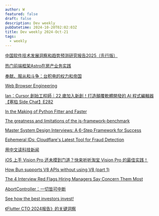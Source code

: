 ```yaml
---
author: W
featured: false
draft: false
description: Dev weekly
pubDatetime: 2024-10-20T02:02:03Z
title: Dev weekly 2024-Oct-21
tags:
  - weekly
---
```


[中国软件技术发展洞察和趋势预测研究报告2025（先行版）](https://www.infoq.cn/minibook/j5EAaLjyiMN48OmOjGaT)

[热门前端框架Astro在房产业务实践](https://mp.weixin.qq.com/s?__biz=MzI1NDc5MzIxMw%3D%3D&abtest_cookie=AAACAA%3D%3D&ascene=56&chksm=eb7917c1440bc7620e7cacf19d1214f758a7a16961291f5c2b62d8d0324dd43c9793a51bce70&clicktime=1728720706&countrycode=CN&devicetype=android-34&enterid=1728720706&exportkey=n_ChQIAhIQ3whYsLNOcjJV7TThCfLK4xLjAQIE97dBBAEAAAAAAM9OCyVZFZ0AAAAOpnltbLcz9gKNyK89dVj0DEEoWU69LJg2s3BlDdl2xWG1nzVc3zIBC2HTqM8BgynvRb9fqY4bf2l8jL9ilY7RzDowpeFxl%2BzPWCewdyeEfDqopB0autqa5q%2FOd%2FpEDuzLHrjBlue%2FFMJs7q743ecOnHGC5BYFqiutDJpxSyYTxCET00p3%2B7aWcpke8Hv%2BBGJCdX7IN42xSI5tybbFiNXm6kg37yBe5AvICBCgz7%2FFMhgRlyqyKYvMwTM8JQ9hdOFRe0eube%2FJZf%2FddHa%2B&fasttmpl_flag=0&fasttmpl_fullversion=7423634-zh_CN-zip&fasttmpl_type=0&finder_biz_enter_id=4&flutter_pos=1&idx=1&lang=zh_CN&mid=2247497705&nettype=WIFI&pass_ticket=W9G6Td6AUTMJhlwaa4fiMA3HjoVurvp9bT2JioI4QVIgIbfFRTUrt7vrFvc67af7&ranksessionid=1728720620&realreporttime=1728720706391&scene=90&session_us=gh_a23aa6d3e68d&sessionid=1728720701&sn=5d59edbe478c7a86617dc41d015143df&subscene=93&utm_source=pocket_shared&version=280033f2&wx_header=3&xtrack=1)

[奉献、服从和斗争：台积电的权力和帝国](https://mp.weixin.qq.com/s?__biz=MzU4NDY2MDMzMA%3D%3D&abtest_cookie=AAACAA%3D%3D&ascene=56&chksm=fcd07cbed1bd34352eb3e6a30d5b909e987a3915f45174d6288eca378267ed64d502edd13cce&clicktime=1729208309&countrycode=CN&devicetype=android-34&enterid=1729208309&exportkey=n_ChQIAhIQQS5EDr1zfGJX2oUgy0219xLjAQIE97dBBAEAAAAAAGYRBwA5T%2B0AAAAOpnltbLcz9gKNyK89dVj0i3ZVP0Q4C4Yw9b5RcyO4jGMIWaqLbx3BWckYYYqfT9XLud2B8FM3gDekke2LIE8OZ1acdCh%2BpvexnMT79UnjO5T0MIiIs5B4oUXECWUA22fbplrq40VyYQDX2xH0nw0Ca%2Br152LK9FZiAhKS4%2BetwyYoMneSW6Tu0aBBNcI%2F9cBd%2BcNAxk3lQIkL8XszRqIoGBN4JcEy6PYwOccbUt%2B%2F3YN0JrFQf8JDbr%2BmSoP52eFlfOBPEE4XONG%2B1%2F5%2F&fasttmpl_flag=0&fasttmpl_fullversion=7430984-zh_CN-zip&fasttmpl_type=0&finder_biz_enter_id=4&flutter_pos=6&idx=1&lang=zh_CN&mid=2247492843&nettype=WIFI&pass_ticket=NV5UtLThWSkIlbDSfTSdoRunwiM3JWDSgpEt9efcwWKTfEk9vG8m8Lfz58aa6Zk5&ranksessionid=1729207592&realreporttime=1729208309076&scene=90&session_us=gh_f05e41738ac2&sessionid=1729208273&sn=cc36a4bb3fc33d109a5c13db915452af&subscene=93&utm_source=pocket_shared&version=28003533&wx_header=3&xtrack=1)

[Web Browser Engineering](https://browser.engineering/index.html)

[Ian：Cursor 創始工程師｜22 歲加入新創！打造顛覆軟體開發的 AI 程式編輯器【塞掐 Side Chat】E282](https://www.youtube.com/watch?v=o66WYZcQ0cA)

[In the Making of Python Fitter and Faster](https://sumercip.com/posts/making-python-fitter-and-faster/?s=09&utm_source=pocket_shared)

[The greatness and limitations of the js-framework-benchmark](https://nolanlawson.com/2024/10/13/the-greatness-and-limitations-of-the-js-framework-benchmark/?utm_source=pocket_shared)

[Master System Design Interviews: A 6-Step Framework for Success](https://engineeringatscale.substack.com/p/system-design-interview-success-six-step-framework?r=8sprj&triedRedirect=true&utm_source=pocket_shared)

[Ephemeral IDs: Cloudflare's Latest Tool for Fraud Detection](https://www.infoq.com/news/2024/10/cloudflare-ephemeral-id/?utm_source=pocket_shared)

[用中文读科技新闻](https://zeli.app/zh)

[iOS 上手 Vision Pro 还未摸到门道？快来听听淘宝 Vision Pro 的最佳实践！](https://mp.weixin.qq.com/s?__biz=MzUxMzcxMzE5Ng%3D%3D&abtest_cookie=AAACAA%3D%3D&ascene=56&chksm=f80c29ea5f626185324dbb1a7720c82792f18e14b323ed829ce83e55f31b318ed3fe1efd72e0&clicktime=1728889473&countrycode=CN&devicetype=android-34&enterid=1728889473&exportkey=n_ChQIAhIQ4SjjifjSgTt1IDUbG6BM7xLWAQIE97dBBAEAAAAAAKdYKrlH8uQAAAAOpnltbLcz9gKNyK89dVj0rqRbcH5dOqNcVvSX7J7%2BOcp5R%2BH%2FSIQiGghpbX39BYkAt9jHnpDywBRta%2B%2BrzYpkCd%2FfhyH5jR9TmmLgbn0lKdU2V2bpoupCDwaKOWFJo5Jc%2Fh1Z5ObIHFF0wcyTrWXz670BGkRfG0vwxqZpnp%2FiXQTAo8U9bCtXxoAnnE2ZGzMZATuWltzf5U%2F%2FTjkD8890lq6rdnwxc%2BCZ7INS0n3lfx%2BmZNb8mEQR%2F6p1alUWZkY%3D&fasttmpl_flag=0&fasttmpl_fullversion=7423634-zh_CN-zip&fasttmpl_type=0&finder_biz_enter_id=4&flutter_pos=2&idx=1&lang=zh_CN&mid=2247525372&nettype=3gnet&pass_ticket=g8fAy8Yzx6Xqn02gvJmShISSEA%2F%2BXdezxQg3qJPUCuHsGytg8vZilvxlf5%2BEJlmK&ranksessionid=1728888613&realreporttime=1728889473348&scene=90&session_us=gh_001f9d8a99b5&sessionid=1728889465&sn=0dfdeca47a1d33a1216ed60ecf40e0be&subscene=93&utm_source=pocket_shared&version=28003339&wx_header=3&xtrack=1&poc_token=HFJUE2ejhA_Vhp_tI8BlrcLkqzU6G77WwWUe1SCA)

[How Bun supports V8 APIs without using V8 (part 1)](https://bun.sh/blog/how-bun-supports-v8-apis-without-using-v8-part-1?utm_source=pocket_shared)

[The 4 Interview Red Flags Hiring Managers Say Concern Them Most](https://hbr.org/2024/10/the-4-interview-red-flags-hiring-managers-say-concern-them-most?utm_source=pocket_shared)

[AbortController：一切皆可中断](https://mp.weixin.qq.com/s?__biz=MzkzMjIxNTcyMA%3D%3D&abtest_cookie=AAACAA%3D%3D&ascene=56&chksm=c375c6766e1116657cef9bce55e394d8e98fa7c03906bdff0ca0aa43f687a04a14e56ef222bb&clicktime=1729128801&countrycode=CN&devicetype=android-34&enterid=1729128801&exportkey=n_ChQIAhIQYmLfFFrBM%2F252Q77S3tSSBLjAQIE97dBBAEAAAAAABmBJCM7ZFwAAAAOpnltbLcz9gKNyK89dVj0tk%2BHk91Rj22vD%2BBDdAj%2FZbmep5YBxjDE%2F7%2Bvrhnl7a90ewHbXds1zRueq7UmPmmOCasmNN6pbXkPe0WEDc6eqn%2F48aDAMgOBpaWfbljOXRILdhynl64T9xIvc5A9qAl8i0pWBk3dajpiBbHUDLGQc%2FckEW7I5AaF5w2RO2zMUm0m8ht%2B7mF8jy8D%2BRTExtd8k1yavNI0Odk0w3vH%2BD%2Fie%2FS0VghqxVS1prQ5C8wIImvKPK60nBmMqjsSa3qb&fasttmpl_flag=0&fasttmpl_fullversion=7429186-zh_CN-zip&fasttmpl_type=0&finder_biz_enter_id=4&flutter_pos=6&idx=1&lang=zh_CN&mid=2247494654&nettype=3gnet&pass_ticket=Ep4riQULqxebSjS82PRrtC3MOtxWbtn502IImF0AM8N1HKEbdanVR0TJOSn8jgTj&ranksessionid=1729126108&realreporttime=1729128801704&scene=90&session_us=gh_52d0bec584f9&sessionid=1729128544&sn=39f28325c402774cf616820777f1923d&subscene=93&utm_source=pocket_shared&version=28003533&wx_header=3&xtrack=1)

[See how the best investors invest!](https://stockcircle.com/)

[《Flutter CTO 2024报告》的关键洞察](https://mp.weixin.qq.com/s?__biz=MjM5MTA1MjAxMQ%3D%3D&abtest_cookie=AAACAA%3D%3D&ascene=56&chksm=bc37a47aad8663f7067e42828124cbed5cce3f3f23e2acae988ad739e697039fced48bfffe80&clicktime=1729156750&countrycode=CN&devicetype=android-34&enterid=1729156750&exportkey=n_ChQIAhIQ5ewC2Zxr3gNDavycjNO6DBLjAQIE97dBBAEAAAAAABSUJUeUP3QAAAAOpnltbLcz9gKNyK89dVj0aA32%2BrTvK17LY2fcNoT%2BU7%2BCUShMLZWGXFXzPo7jA%2Fz%2FYFYrtlfFsW6X8%2BehZAtGFT9GCC%2FPJOeo7pr6HcD19xIImxRsaJVEn43Xc3baPbsZkKnR9uR2%2Bsy5AQkeh9V02YzAkWbM6JiGfQ8SSuumCmWnnnJhsS3wmFFhdmxz%2F7wY6FD%2FORl1YS9hcgxYB5unzX35c7o8bBh3NW6n79%2BsnaRJRdxpHaq4PlGlWRQHf1GoZm14wpdfl%2FGHT5yP&fasttmpl_flag=0&fasttmpl_fullversion=7429680-zh_CN-zip&fasttmpl_type=0&finder_biz_enter_id=4&flutter_pos=10&idx=1&lang=zh_CN&mid=2651273540&nettype=3gnet&pass_ticket=hY%2FozsiEQamuo48y4d7aCx%2BtNPkBeZyq2asGa49hOZ2o9lqkFNrQ0n9%2Fh84NbqTr&ranksessionid=1729156665&realreporttime=1729156750501&scene=90&session_us=gh_780d1f7a7e67&sessionid=1729156722&sn=97d188f4edf0c7d0ddc498d69bcc94ec&subscene=93&utm_source=pocket_shared&version=28003533&wx_header=3&xtrack=1)

[]()

[]()

[]()

[]()

[]()

[]()

[]()

[]()

[]()

[]()

[]()

[]()

[]()

[]()

[]()

[]()

[]()

[]()

[]()

[]()

[]()

[]()

[]()

[]()

[]()

[]()

[]()

[]()

[]()

[]()

[]()

[]()

[]()

[]()

[]()

[]()

[]()

[]()

[]()

[]()

[]()

[]()

[]()

[]()

[]()

[]()

[]()

[]()

[]()

[]()

[]()

[]()

[]()

[]()

[]()

[]()

[]()

[]()

[]()

[]()

[]()

[]()

[]()

[]()

[]()

[]()

[]()

[]()

[]()

[]()

[]()

[]()

[]()

[]()

[]()

[]()

[]()

[]()

[]()

[]()

[]()

[]()

[]()

[]()

[]()

[]()

[]()

[]()

[]()

[]()

[]()

[]()

[]()

[]()

[]()

[]()

[]()

[]()

[]()

[]()

[]()

[]()

[]()

[]()

[]()

[]()

[]()

[]()

[]()

[]()

[]()

[]()

[]()

[]()

[]()

[]()

[]()

[]()

[]()

[]()

[]()

[]()

[]()

[]()

[]()

[]()

[]()

[]()

[]()

[]()

[]()

[]()

[]()

[]()

[]()

[]()

[]()

[]()

[]()

[]()

[]()

[]()

[]()

[]()

[]()

[]()

[]()

[]()

[]()

[]()

[]()

[]()

[]()

[]()

[]()

[]()

[]()

[]()

[]()

[]()

[]()

[]()

[]()

[]()

[]()

[]()

[]()

[]()

[]()

[]()

[]()

[]()

[]()

[]()

[]()

[]()

[]()

[]()

[]()

[]()

[]()

[]()

[]()

[]()

[]()

[]()

[]()

[]()

[]()

[]()

[]()

[]()

[]()

[]()

[]()

[]()

[]()

[]()

[]()

[]()

[]()

[]()

[]()

[]()

[]()

[]()

[]()

[]()

[]()

[]()

[]()

[]()

[]()

[]()

[]()

[]()

[]()

[]()

[]()

[]()

[]()

[]()

[]()

[]()

[]()

[]()

[]()

[]()

[]()

[]()

[]()

[]()

[]()

[]()

[]()

[]()

[]()

[]()

[]()

[]()

[]()

[]()

[]()

[]()

[]()

[]()

[]()

[]()

[]()

[]()

[]()

[]()

[]()

[]()

[]()

[]()

[]()

[]()

[]()

[]()

[]()

[]()

[]()

[]()

[]()

[]()

[]()

[]()

[]()

[]()
